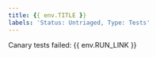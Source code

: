 ```yaml
---
title: {{ env.TITLE }}
labels: 'Status: Untriaged, Type: Tests'
---
```

Canary tests failed: {{ env.RUN_LINK }}
